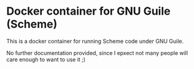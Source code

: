 # Docker container for GNU Guile (Scheme)

This is a docker container for running Scheme code under GNU Guile.

No further documentation provided, since I epxect not many people will care
enough to want to use it ;)

